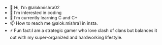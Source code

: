- 👋 Hi, I’m @alokmishra02
- 👀 I’m interested in coding 
- 🌱 I’m currently learning C and C+
- 📫 How to reach me @alok.mishra1 in insta.
- ⚡ Fun fact:I am a strategic gamer who love clash of clans but balances it out with my super-organized and hardworking lifestyle.

<!---
alokmishra02/alokmishra02 is a ✨ special ✨ repository because its `README.md` (this file) appears on your GitHub profile.
You can click the Preview link to take a look at your changes.
--->
